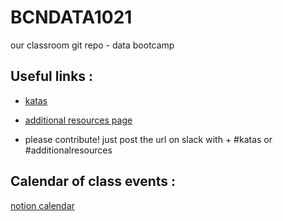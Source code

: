 # BCNDATA1021
our classroom git repo - data bootcamp


## Useful links :

- [katas](https://www.notion.so/ironhack/f04376c779aa462793d49e927acd2f9b?v=b1f5bff5716c4915be65ce410a9d1166)

- [additional resources page](https://www.notion.so/ironhack/8af74fb0e11447e9812e816ec184b958?v=c90c2e1e8d2846f0bc25d8a9e667ff1e) 

- please contribute! just post the url on slack with + #katas or #additionalresources 



## Calendar of class events : 

[notion calendar](https://www.notion.so/ironhack/Sian-s-data-classroom-5f8f3ff27075492b8b457677368fda2d)

